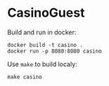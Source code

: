 # CasinoGuest

Build and run in docker:
```
docker build -t casino .
docker run -p 8080:8080 casino
```

Use `make` to build localy:
```
make casino
```
